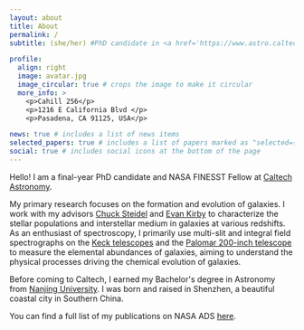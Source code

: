```yaml
---
layout: about
title: About
permalink: /
subtitle: (she/her) #PhD candidate in <a href='https://www.astro.caltech.edu/'>Caltech Astronomy</a>

profile:
  align: right
  image: avatar.jpg
  image_circular: true # crops the image to make it circular
  more_info: >
    <p>Cahill 256</p>
    <p>1216 E California Blvd </p>
    <p>Pasadena, CA 91125, USA</p>

news: true # includes a list of news items
selected_papers: true # includes a list of papers marked as "selected={true}"
social: true # includes social icons at the bottom of the page
---
```


Hello! I am a final-year PhD candidate and NASA FINESST Fellow at [Caltech Astronomy](https://www.astro.caltech.edu/). 

My primary research focuses on the formation and evolution of galaxies. I work with my advisors [Chuck Steidel](https://sites.astro.caltech.edu/~ccs/) and [Evan Kirby](https://galacticarchaeology.nd.edu/people/evan-kirby/) to characterize the stellar populations and interstellar medium in galaxies at various redshifts. As an enthusiast of spectroscopy, I primarily use multi-slit and integral field spectrographs on the [Keck telescopes](https://www.keckobservatory.org) and the [Palomar 200-inch telescope](https://sites.astro.caltech.edu/palomar/about/telescopes/hale.html) to measure the elemental abundances of galaxies, aiming to understand the physical processes driving the chemical evolution of galaxies.  


Before coming to Caltech, I earned my Bachelor's degree in Astronomy from [Nanjing University](https://astronomy.nju.edu.cn/EN/). I was born and raised in Shenzhen, a beautiful coastal city in Southern China. 

You can find a full list of my publications on NASA ADS [here](https://ui.adsabs.harvard.edu/search/q=orcid%3A0000-0002-1945-2299&sort=date+desc).



<!-- Write your biography here. Tell the world about yourself. Link to your favorite [subreddit](http://reddit.com). You can put a picture in, too. The code is already in, just name your picture `prof_pic.jpg` and put it in the `img/` folder.

Put your address / P.O. box / other info right below your picture. You can also disable any of these elements by editing `profile` property of the YAML header of your `_pages/about.md`. Edit `_bibliography/papers.bib` and Jekyll will render your [publications page](/al-folio/publications/) automatically.

Link to your social media connections, too. This theme is set up to use [Font Awesome icons](https://fontawesome.com/) and [Academicons](https://jpswalsh.github.io/academicons/), like the ones below. Add your Facebook, Twitter, LinkedIn, Google Scholar, or just disable all of them. --> 
